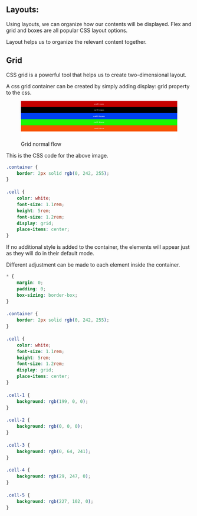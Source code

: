 ## Layouts:

Using layouts, we can organize how our contents will be displayed. Flex and grid and boxes are all popular CSS layout options.

Layout helps us to organize the relevant content together.

## Grid

CSS grid is a powerful tool that helps us to create two-dimensional layout.

A css grid container can be created by simply adding display: grid property to the css.

<figure>
<img src="./assets/grid.png" alt="grid default container" height="105" width="720" />
<figcaption>Grid normal flow</figcaption>
</figure>

This is the CSS code for the above image.

```css
.container {
	border: 2px solid rgb(0, 242, 255);
}

.cell {
	color: white;
	font-size: 1.1rem;
	height: 5rem;
	font-size: 1.2rem;
	display: grid;
	place-items: center;
}
```

If no additional style is added to the container, the elements will appear just as they will do in their default mode.

Different adjustment can be made to each element inside the container.

```css
* {
	margin: 0;
	padding: 0;
	box-sizing: border-box;
}

.container {
	border: 2px solid rgb(0, 242, 255);
}

.cell {
	color: white;
	font-size: 1.1rem;
	height: 5rem;
	font-size: 1.2rem;
	display: grid;
	place-items: center;
}

.cell-1 {
	background: rgb(199, 0, 0);
}

.cell-2 {
	background: rgb(0, 0, 0);
}

.cell-3 {
	background: rgb(0, 64, 241);
}

.cell-4 {
	background: rgb(29, 247, 0);
}

.cell-5 {
	background: rgb(227, 102, 0);
}
```
